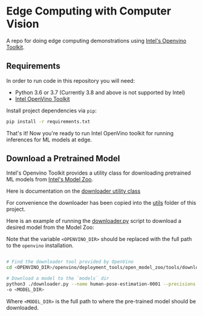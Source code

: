 # Edge Computing with Computer Vision

A repo for doing edge computing demonstrations using [Intel's Openvino Toolkit](https://software.intel.com/content/www/us/en/develop/tools/openvino-toolkit.html). 

## Requirements

In order to run code in this repository you will need:

- Python 3.6 or 3.7 (Currently 3.8 and above is not supported by Intel)
- [Intel OpenVino Toolkit](https://software.intel.com/content/www/us/en/develop/tools/openvino-toolkit.html)

Install project dependencies via `pip`:

```sh
pip install -r requirements.txt
```

That's it! Now you're ready to run Intel OpenVino toolkit for running inferences for ML models at edge.

## Download a Pretrained Model

Intel's Openvino Toolkit provides a utility class for downloading pretrained ML models from [Intel's Model Zoo](https://software.intel.com/content/www/us/en/develop/tools/openvino-toolkit/pretrained-models.html).

Here is documentation on the [downloader utility class](https://docs.openvinotoolkit.org/latest/omz_tools_downloader_README.html)

For convenience the downloader has been copied into the [utils](./utils/downloader) folder of this project.

Here is an example of running the [downloader.py](./utils/downloader/downloader.py) script to download a desired model from the Model Zoo:

Note that the variable `<OPENVINO_DIR>` should be replaced with the full path to the `openvino` installation. 

```sh

# Find the downloader tool provided by OpenVino
cd <OPENVINO_DIR>/openvino/deployment_tools/open_model_zoo/tools/downloader

# Download a model to the `models` dir
python3 ./downloader.py --name human-pose-estimation-0001 --precisions FP16,FP16-INT8
-o <MODEL_DIR>
```

Where `<MODEL_DIR>` is the full path to where the pre-trained model should be downloaded. 



